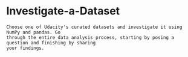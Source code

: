 # Investigate-a-Dataset
    Choose one of Udacity's curated datasets and investigate it using NumPy and pandas. Go 
    through the entire data analysis process, starting by posing a question and finishing by sharing 
    your findings.
